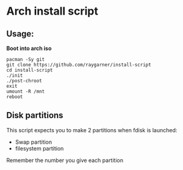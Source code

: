 # Arch install script

## Usage:
**Boot into arch iso**
```
pacman -Sy git
git clone https://github.com/raygarner/install-script
cd install-script
./init
./post-chroot
exit
umount -R /mnt
reboot
```

## Disk partitions
This script expects you to make 2 partitions when fdisk is launched:

* Swap partition
* filesystem partition

Remember the number you give each partition

